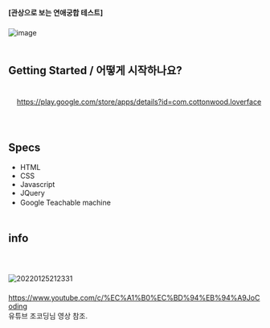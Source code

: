 **[관상으로 보는 연애궁합 테스트]**  
ㅤ  
![image](https://user-images.githubusercontent.com/79053495/150982363-70882aed-d0b3-42e7-8a63-1c324530ad2b.png)
ㅤ  
ㅤ  
## Getting Started / 어떻게 시작하나요?  
ㅤ  
ㅤ
https://play.google.com/store/apps/details?id=com.cottonwood.loverface
ㅤ  
ㅤ  
## Specs
- HTML
- CSS
- Javascript
- JQuery
- Google Teachable machine
ㅤ  
ㅤ  
## info
ㅤ  
ㅤ  
![20220125212331](https://user-images.githubusercontent.com/79053495/150976449-6a36c901-8ac4-4cc2-b007-899cf3b93be8.png)
ㅤ  
ㅤ  
https://www.youtube.com/c/%EC%A1%B0%EC%BD%94%EB%94%A9JoCoding  
유튜브 조코딩님 영상 참조.





